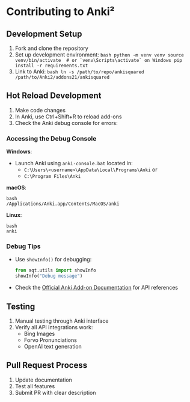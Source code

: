 # Contributing to Anki²

## Development Setup

1. Fork and clone the repository
2. Set up development environment:   ```bash
   python -m venv venv
   source venv/bin/activate  # or `venv\Scripts\activate` on Windows
   pip install -r requirements.txt   ```
3. Link to Anki:   ```bash
   ln -s /path/to/repo/ankisquared /path/to/Anki2/addons21/ankisquared   ```

## Hot Reload Development

1. Make code changes
2. In Anki, use Ctrl+Shift+R to reload add-ons
3. Check the Anki debug console for errors:

### Accessing the Debug Console

**Windows**:
- Launch Anki using `anki-console.bat` located in:
  - `C:\Users\<username>\AppData\Local\Programs\Anki` or
  - `C:\Program Files\Anki`

**macOS**:

```
bash
/Applications/Anki.app/Contents/MacOS/anki
```

**Linux**:

```
bash
anki
```

### Debug Tips
- Use `showInfo()` for debugging:
  ```python
  from aqt.utils import showInfo
  showInfo("Debug message")
  ```
- Check the [Official Anki Add-on Documentation](https://addon-docs.ankiweb.net/) for API references

## Testing

1. Manual testing through Anki interface
2. Verify all API integrations work:
   - Bing Images
   - Forvo Pronunciations
   - OpenAI text generation

## Pull Request Process

1. Update documentation
2. Test all features
3. Submit PR with clear description

